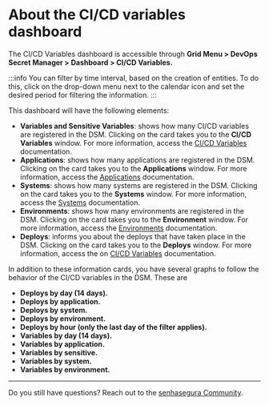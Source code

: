 # About the CI/CD variables dashboard

The CI/CD Variables dashboard is accessible through **Grid Menu > DevOps Secret Manager > Dashboard > CI/CD Variables.** 

:::info
You can filter by time interval, based on the creation of entities. To do this, click on the drop-down menu next to the calendar icon and set the desired period for filtering the information.
:::

This dashboard will have the following elements:

* **Variables and Sensitive Variables**: shows how many CI/CD variables are registered in the DSM. Clicking on the card takes you to the **CI/CD Variables** window. For more information, access the [CI/CD Variables](/v3-32/docs/dsm-about-cicd) documentation.
* **Applications**: shows how many applications are registered in the DSM. Clicking on the card takes you to the **Applications** window. For more information, access the [Applications](/v3-32/docs/how-to-manage-an-application-in-devops-secret-manager) documentation.
* **Systems**: shows how many systems are registered in the DSM. Clicking on the card takes you to the **Systems** window. For more information, access the [Systems](/v3-32/docs/how-to-manage-systems) documentation.
* **Environments**: shows how many environments are registered in the DSM. Clicking on the card takes you to the **Environment** window. For more information, access the [Environments](/v3-32/docs/how-to-manage-environments) documentation.
* **Deploys**: informs you about the deploys that have taken place in the DSM. Clicking on the card takes you to the **Deploys** window. For more information, access the on [CI/CD Variables](/v3-32/docs/dsm-about-cicd) documentation.

In addition to these information cards, you have several graphs to follow the behavior of the CI/CD variables in the DSM. These are

* **Deploys by day (14 days).**
* **Deploys by application.**
* **Deploys by system.**
* **Deploys by environment.**
* **Deploys by hour (only the last day of the filter applies).**
* **Variables by day (14 days).**
* **Variables by application.**
* **Variables by sensitive.**
* **Variables by system.**
* **Variables by environment.**

---

Do you still have questions? Reach out to the [senhasegura Community](https://community.senhasegura.io/).